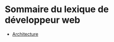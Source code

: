 # Sommaire du lexique de développeur web

- [Architecture](https://github.com/Floriane-MAFFEI/Lexique-Dev/blob/master/Lexique.md#architecture)